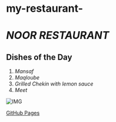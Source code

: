 # my-restaurant-
# ***NOOR RESTAURANT*** 
## Dishes of the Day 
 1. *Mansaf*
 2. *Maqloube* 
 3. *Grilled Chekin with lemon
 sauce*
 4. *Meet*

![IMG](https://scontent.famm3-1.fna.fbcdn.net/v/t39.30808-6/305821454_618169186642515_6943461861788324609_n.jpg?_nc_cat=109&ccb=1-7&_nc_sid=e3f864&_nc_ohc=XHNTWVNs3yoAX_AcGnc&_nc_zt=23&_nc_ht=scontent.famm3-1.fna&oh=00_AfCtN2xa8ZWcoJFaEwc4wwaEMNgd14-TpPOr3HCWQFTUSg&oe=645865F5) 

[GitHub Pages](https://github.com/nooryousef/my-restaurant-) 
